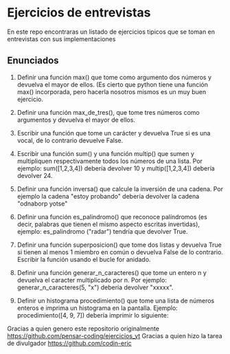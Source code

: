 # Ejercicios de entrevistas
En este repo encontraras un listado de ejercicios tipicos que se toman en entrevistas con sus implementaciones

## Enunciados

1. Definir una función max() que tome como argumento dos números y 
devuelva el mayor de ellos. 
(Es cierto que python tiene una función max() incorporada, 
pero hacerla nosotros mismos es un muy buen ejercicio.

1. Definir una función max_de_tres(), que tome tres números como argumentos 
y devuelva el mayor de ellos.

1. Escribir una función que tome un carácter y devuelva True si es una vocal, de lo contrario devuelve False.

1. Escribir una función sum() y una función multip() que sumen y multipliquen respectivamente todos los números de una lista. Por ejemplo: sum([1,2,3,4]) debería devolver 10 y multip([1,2,3,4]) debería devolver 24.

1. Definir una función inversa() que calcule la inversión de una cadena. Por ejemplo la cadena "estoy probando" debería devolver la cadena "odnaborp yotse"

1. Definir una función es_palindromo() que reconoce palíndromos (es decir, palabras que tienen el mismo aspecto escritas invertidas), ejemplo: es_palindromo ("radar") tendría que devolver True.

1. Definir una función superposicion() que tome dos listas y devuelva True si tienen al menos 1 miembro en común o devuelva False de lo contrario. Escribir la función usando el bucle for anidado.

1. Definir una función generar_n_caracteres() que tome un entero n y devuelva el caracter multiplicado por n. Por ejemplo: generar_n_caracteres(5, "x") debería devolver "xxxxx".

1. Definir un histograma procedimiento() que tome una lista de números enteros e imprima un histograma en la pantalla. Ejemplo: procedimiento([4, 9, 7]) debería imprimir lo siguiente:


Gracias a quien genero este repositorio originalmente
https://github.com/pensar-coding/ejercicios_yt
Gracias a quien hizo la tarea de divulgador
https://github.com/codin-eric

